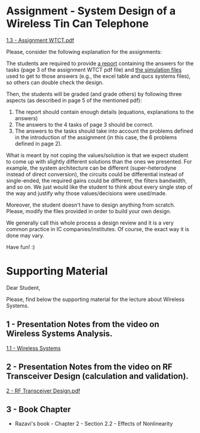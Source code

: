 # Assignment - System Design of a Wireless Tin Can Telephone

[1.3 - Assignment WTCT.pdf](docs/1.3%20-%20Assignment%20WTCT.pdf)

Please, consider the following explanation for the assignments:

The students are required to provide <ins>a report</ins> containing the answers for the tasks (page 3 of the assignment WTCT pdf file) and <ins>the simulation files</ins> used to get to those answers (e.g., the excel table and qucs systems files), so others can double check the design.

Then, the students will be graded (and grade others) by following three aspects (as described in page 5 of the mentioned pdf):

1. The report should contain enough details (equations, explanations to the answers)
1. The answers to the 4 tasks of page 3 should be correct.
1. The answers to the tasks should take into account the problems defined in the introduction of the assignment (in this case, the 6 problems defined in page 2).

What is meant by not coping the values/solution is that we expect student to come up with slightly different solutions than the ones we presented. For example, the system architecture can be different (super-heterodyne instead of direct conversion), the circuits could be differential instead of single-ended, the required gains could be different, the filters bandwidth, and so on. We just would like the student to think about every single step of the way and justify why those values/decisions were used/made. 

Moreover, the student doesn't have to design anything from scratch. Please, modify the files provided in order to build your own design. 

We generally call this whole process a design review and it is a very common practice in IC companies/institutes. Of course, the exact way it is done may vary.

Have fun! :)

# Supporting Material

Dear Student,

Please, find below the supporting material for the lecture about Wireless Systems.

## 1 - Presentation Notes from the video on Wireless Systems Analysis.

[1.1 - Wireless Systems](docs/1.1%20-%20Wireless%20Systems)

## 2 - Presentation Notes from the video on RF Transceiver Design (calculation and validation).

[2 - RF Transceiver Design.pdf](docs/2%20-%20RF%20Transceiver%20Design.pdf)

## 3 - Book Chapter

- Razavi's book - Chapter 2 - Section 2.2 - Effects of Nonlinearity

